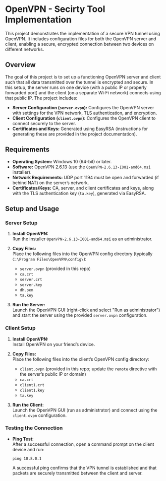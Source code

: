 # OpenVPN - Secirty Tool Implementation

This project demonstrates the implementation of a secure VPN tunnel using OpenVPN. It includes configuration files for both the OpenVPN server and client, enabling a secure, encrypted connection between two devices on different networks.

## Overview

The goal of this project is to set up a functioning OpenVPN server and client such that all data transmitted over the tunnel is encrypted and secure. In this setup, the server runs on one device (with a public IP or properly forwarded port) and the client (on a separate Wi‑Fi network) connects using that public IP. The project includes:

- **Server Configuration (`server.ovpn`):** Configures the OpenVPN server with settings for the VPN network, TLS authentication, and encryption.
- **Client Configuration (`client.ovpn`):** Configures the OpenVPN client to connect securely to the server.
- **Certificates and Keys:** Generated using EasyRSA (instructions for generating these are provided in the project documentation).

## Requirements

- **Operating System:** Windows 10 (64-bit) or later.
- **Software:** OpenVPN 2.6.13 (use the `OpenVPN-2.6.13-I001-amd64.msi` installer).
- **Network Requirements:** UDP port 1194 must be open and forwarded (if behind NAT) on the server’s network.
- **Certificates/Keys:** CA, server, and client certificates and keys, along with the TLS authentication key (`ta.key`), generated via EasyRSA.

## Setup and Usage

### Server Setup

1. **Install OpenVPN:**  
   Run the installer `OpenVPN-2.6.13-I001-amd64.msi` as an administrator.

2. **Copy Files:**  
   Place the following files into the OpenVPN config directory (typically `C:\Program Files\OpenVPN\config\`):
   - `server.ovpn` (provided in this repo)
   - `ca.crt`
   - `server.crt`
   - `server.key`
   - `dh.pem`
   - `ta.key`

3. **Run the Server:**  
   Launch the OpenVPN GUI (right-click and select "Run as administrator") and start the server using the provided `server.ovpn` configuration.

### Client Setup

1. **Install OpenVPN:**  
   Install OpenVPN on your friend’s device.

2. **Copy Files:**  
   Place the following files into the client’s OpenVPN config directory:
   - `client.ovpn` (provided in this repo; update the `remote` directive with the server’s public IP or domain)
   - `ca.crt`
   - `client1.crt`
   - `client1.key`
   - `ta.key`

3. **Run the Client:**  
   Launch the OpenVPN GUI (run as administrator) and connect using the `client.ovpn` configuration.

### Testing the Connection

- **Ping Test:**  
  After a successful connection, open a command prompt on the client device and run:
  ```
  ping 10.8.0.1
  ```

  A successful ping confirms that the VPN tunnel is established and that packets are securely transmitted between the client and server.
